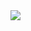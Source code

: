 

<img src = "https://github-readme-stats.vercel.app/api?username=ganjali717&&show_icons=true&title_color=2f80ed&icon_color=2f80ed&text_color=0c1117&bg_color=fffefe">
